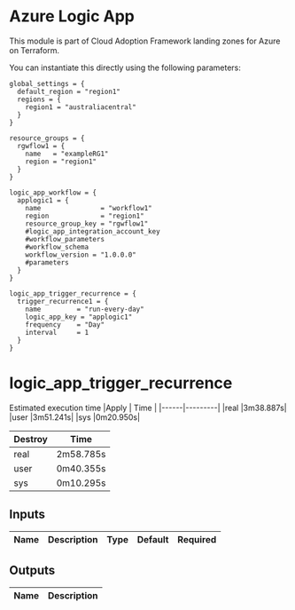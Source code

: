 # Azure Logic App

This module is part of Cloud Adoption Framework landing zones for Azure on Terraform.

You can instantiate this directly using the following parameters:

```hcl
global_settings = {
  default_region = "region1"
  regions = {
    region1 = "australiacentral"
  }
}

resource_groups = {
  rgwflow1 = {
    name   = "exampleRG1"
    region = "region1"
  }
}

logic_app_workflow = {
  applogic1 = {
    name               = "workflow1"
    region             = "region1"
    resource_group_key = "rgwflow1"
    #logic_app_integration_account_key
    #workflow_parameters
    #workflow_schema
    workflow_version = "1.0.0.0"
    #parameters
  }
}

logic_app_trigger_recurrence = {
  trigger_recurrence1 = {
    name         = "run-every-day"
    logic_app_key = "applogic1"
    frequency    = "Day"
    interval     = 1
  }
}
```
# logic_app_trigger_recurrence
Estimated execution time
|Apply |    Time |
|------|---------|
|real  |3m38.887s|
|user  |3m51.241s|
|sys   |0m20.950s|

| Destroy|  Time   |
|--------|---------|
|real    |2m58.785s|
|user    |0m40.355s|
|sys     |0m10.295s|

## Inputs
| Name | Description | Type | Default | Required |
|------|-------------|------|---------|:--------:|


## Outputs
| Name | Description |
|------|-------------|

